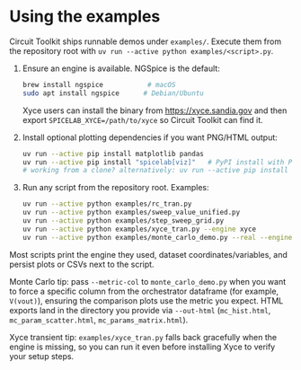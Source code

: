 # Using the examples

Circuit Toolkit ships runnable demos under `examples/`. Execute them from the
repository root with `uv run --active python examples/<script>.py`.

1. Ensure an engine is available. NGSpice is the default:
   ```bash
   brew install ngspice           # macOS
   sudo apt install ngspice      # Debian/Ubuntu
   ```

   Xyce users can install the binary from <https://xyce.sandia.gov> and then export
   `SPICELAB_XYCE=/path/to/xyce` so Circuit Toolkit can find it.

2. Install optional plotting dependencies if you want PNG/HTML output:
   ```bash
   uv run --active pip install matplotlib pandas
   uv run --active pip install "spicelab[viz]"   # PyPI install with Plotly extras
   # working from a clone? alternatively: uv run --active pip install -e '.[viz]'
   ```

3. Run any script from the repository root. Examples:
   ```bash
   uv run --active python examples/rc_tran.py
   uv run --active python examples/sweep_value_unified.py
   uv run --active python examples/step_sweep_grid.py
   uv run --active python examples/xyce_tran.py --engine xyce
   uv run --active python examples/monte_carlo_demo.py --real --engine ngspice --workers 2 --metric-col "V(vout)"
   ```

Most scripts print the engine they used, dataset coordinates/variables, and
persist plots or CSVs next to the script.

Monte Carlo tip: pass `--metric-col` to `monte_carlo_demo.py` when you want to force a
specific column from the orchestrator dataframe (for example, `V(vout)`), ensuring
the comparison plots use the metric you expect. HTML exports land in the directory
you provide via `--out-html` (`mc_hist.html`, `mc_param_scatter.html`, `mc_params_matrix.html`).

Xyce transient tip: `examples/xyce_tran.py` falls back gracefully when the engine
is missing, so you can run it even before installing Xyce to verify your setup steps.
